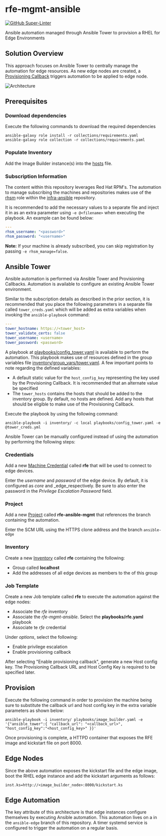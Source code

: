 # rfe-mgmt-ansible

[![GitHub Super-Linter](https://github.com/sabre1041/rfe-mgmt-ansible/workflows/Lint%20Code%20Base/badge.svg)](https://github.com/marketplace/actions/super-linter)

Ansible automation managed through Ansible Tower to provision a RHEL for Edge Environments

## Solution Overview

This approach focuses on Ansible Tower to centrally manage the automation for edge resources. As new edge nodes are created, a [Provisioning Callback](https://docs.ansible.com/ansible-tower/latest/html/userguide/job_templates.html#provisioning-callbacks) triggers automation to be applied to edge node.

![Architecture](docs/images/ansible-tower-architecture.png)

## Prerequisites

### Download dependencies

Execute the following commands to download the required dependencies

```shell
ansible-galaxy role install -r collections/requirements.yaml
ansible-galaxy role collection -r collections/requirements.yaml
```

### Populate Inventory

Add the Image Builder instance(s) into the [hosts](inventory/hosts) file.

### Subscription Information

The content within this repository leverages Red Hat RPM's. The automation to manage subscribing the machines and repositories makes use of the [rhsm](https://github.com/redhat-cop/infra-ansible/blob/master/roles/rhsm) role within the [infra-ansible](https://github.com/redhat-cop/infra-ansible) repository.

It is recommended to add the necessary values to a separate file and inject it in as an extra parameter using `-e @<filename>` when executing the playbook. An example can be found below:

```yaml
---
rhsm_username: "<password>"
rhsm_password: "<username>"
```

**Note:** If your machine is already subscribed, you can skip registration by passing `-e rhsm_manage=false`.

## Ansible Tower

Ansible automation is performed via Ansible Tower and Provisioning Callbacks. Automation is available to configure an existing Ansible Tower environment.

Similar to the subscription details as described in the prior section, it is recommended that you place the following parameters in a separate file called `tower_creds.yaml` which will be added as extra variables when invoking the `ansible-playbook` command:

```yaml
---
tower_hostname: https://<tower_host>
tower_validate_certs: false
tower_username: <username>
tower_password: <password>
```

A playbook at [playbooks/config_tower.yaml](playbooks/config_tower.yaml) is available to perform the automation. This playbook makes use of resources defined in the group variables file [inventory/group_vars/tower.yaml](inventory/group_vars/tower.yaml). A few important points to note regarding the defined variables:

* A default static value for the `host_config_key` representing the key used by the Provisioning Callback. It is recommended that an alternate value be specified
* The `tower_hosts` contains the hosts that should be added to the inventory group. By default, no hosts are defined. Add any hosts that should be eligible to make use of the Provisioning Callback.

Execute the playbook by using the following command:

```shell
ansible-playbook -i inventory/ -c local playbooks/config_tower.yaml -e @tower_creds.yml
```

Ansible Tower can be manually configured instead of using the automation by performing the following steps:

### Credentials

Add a new [Machine Credential](https://docs.ansible.com/ansible-tower/latest/html/userguide/credentials.html) called **rfe** that will be used to connect to edge devices.

Enter the _username_ and _password_ of the edge device. By default, it is configured as _core_ and _edge_respectively. Be sure to also enter the password in the _Privilege Escalation Password_ field.

### Project

Add a new [Project](https://docs.ansible.com/ansible-tower/latest/html/userguide/projects.html) called **rfe-ansible-mgmt** that references the branch containing the automation.

Enter the SCM URL using the HTTPS clone address and the branch `ansible-edge`

### Inventory

Create a new [Inventory](https://docs.ansible.com/ansible-tower/latest/html/userguide/inventories.html) called **rfe** containing the following:

* Group called **localhost**
* Add the addresses of all edge devices as members to the of this group

### Job Template

Create a new Job template called **rfe** to execute the automation against the edge nodes:

* Associate the _rfe_ inventory
* Associate the _rfe-mgmt-ansible_. Select the **playbooks/rfe.yaml** playbook
* Associate te _rfe_ credential

Under _options_, select the following:

* Enable privilege escalation
* Enable provisioning callback

After selecting "Enable provisioning callback", generate a new Host config key. The Provisioning Callback URL and Host Config Key is required to be specified later.

## Provision

Execute the following command in order to provision the machine being sure to substitute the callback url and host config key in the extra variable parameters as shown below:

```shell
ansible-playbook -i inventory/ playbooks/image_builder.yaml -e '{"ansible_tower":{ "callback_url": "<callback_url>", "host_config_key":"<host_config_key>" }}'
```

Once provisioning is complete, a HTTPD container that exposes the RFE image and kickstart file on port 8000.

## Edge Nodes

Since the above automation exposes the kickstart file and the edge image, boot the RHEL edge instance and add the kickstart arguments as follows:

```shell
inst.ks=http://<image_builder_node>:8000/kickstart.ks
```

## Edge Automation

The key attribute of this architecture is that edge instances configure themselves by executing Ansible automation. This automation lives on a in the `ansible-edge` branch of this repository. A timer systemd service is configured to trigger the automation on a regular basis.
